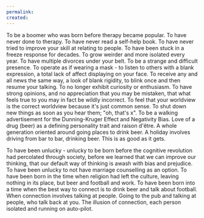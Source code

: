 ```yaml
---
permalink: 
created:
---
```

To be a boomer who was born before therapy became popular. To have never done to therapy. To have never read a self-help book. To have never tried to improve your skill at relating to people. To have been stuck in a freeze response for decades. To grow weirder and more isolated every year. To have multiple divorces under your belt. To be a strange and difficult presence. To operate as if wearing a mask - to listen to others with a blank expression, a total lack of affect displaying on your face. To receive any and all news the same way, a look of blank rigidity, to blink once and then resume your talking. To no longer exhibit curiosity or enthusiasm. To have strong opinions, and no appreciation that you may be mistaken, that what feels true to you may in fact be wildly incorrect. To feel that your worldview is the correct worldview because it's just common sense. To shut down new things as soon as you hear them; "oh, that's x". To be a walking advertisement for the Dunning-Kruger Effect and Negativity Bias. Love of a drug (beer) as a defining personality trait and raison d'être. A whole generation oriented around going places to drink beer. A holiday involves driving from bar to bar, drinking beer. This is as good as it gets. 

To have been unlucky - unlucky to be born before the cognitive revolution had percolated through society, before we learned that we can improve our thinking, that our default way of thinking is awash with bias and prejudice. To have been unlucky to not have marriage counselling as an option. To have been born in the time when religion had left the culture, leaving nothing in its place, but beer and football and work. To have been born into a time when the best way to connect is to drink beer and talk about football. When connection involves talking at people. Going to the pub and talking at people, who talk back at you. The illusion of connection, each person isolated and running on auto-pilot. 